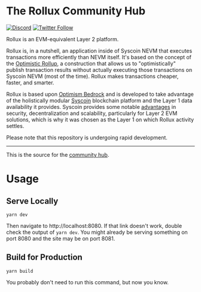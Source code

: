 # The Rollux Community Hub

[![Discord](https://img.shields.io/discord/1087373765014454322)](https://discord.gg/rollux)
[![Twitter Follow](https://img.shields.io/twitter/follow/RolluxL2?style=social)](https://twitter.com/RolluxL2)

Rollux is an EVM-equivalent Layer 2 platform.

Rollux is, in a nutshell, an application inside of Syscoin NEVM that executes transactions more efficiently than NEVM itself. It's based on the concept of the [Optimistic Rollup](https://research.paradigm.xyz/rollups), a construction that allows us to "optimistically" publish transaction results without actually executing those transactions on Syscoin NEVM (most of the time). Rollux makes transactions cheaper, faster, and smarter.

Rollux is based upon [Optimism Bedrock](https://github.com/ethereum-optimism/optimism) and is developed to take advantage of the holistically modular [Syscoin](https://syscoin.org) blockchain platform and the Layer 1 data availability it provides. Syscoin provides some notable [advantages](https://docs.syscoin.org/docs/tech/rollux#how-does-syscoin-help-rollups-work-optimally) in security, decentralization and scalability, particularly for Layer 2 EVM solutions, which is why it was chosen as the Layer 1 on which Rollux activity settles.  

Please note that this repository is undergoing rapid development.

------

This is the source for the [community hub](https://community.rollux.com/).

# Usage
## Serve Locally
```shell
yarn dev
```

Then navigate to http://localhost:8080.
If that link doesn't work, double check the output of `yarn dev`. 
You might already be serving something on port 8080 and the site may be on port 8081.

## Build for Production
```shell
yarn build
```

You probably don't need to run this command, but now you know.
